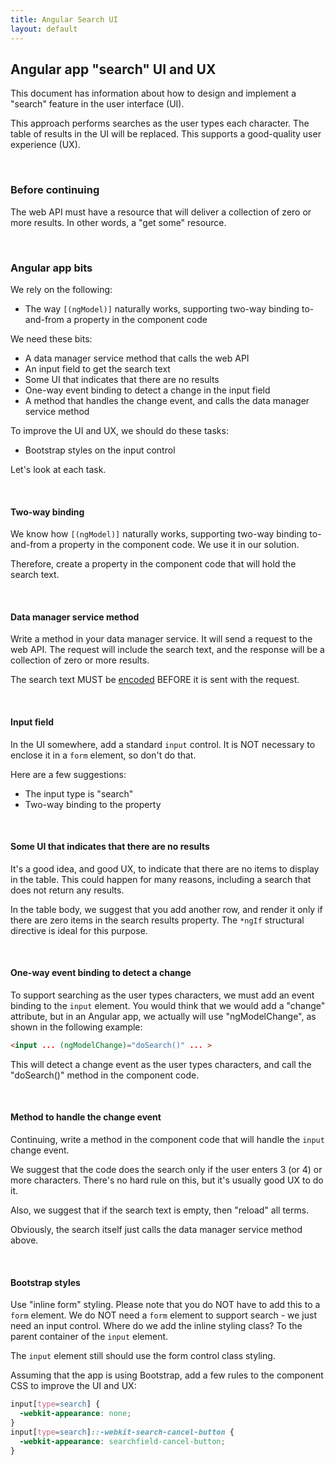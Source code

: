 ```yaml
---
title: Angular Search UI
layout: default
---
```


## Angular app "search" UI and UX

This document has information about how to design and implement a "search" feature in the user interface (UI).

This approach performs searches as the user types each character. The table of results in the UI will be replaced. This supports a good-quality user experience (UX). 

<br>

### Before continuing

The web API must have a resource that will deliver a collection of zero or more results. In other words, a "get some" resource. 

<br>

### Angular app bits

We rely on the following:
* The way `[(ngModel)]` naturally works, supporting two-way binding to-and-from a property in the component code 

We need these bits:
* A data manager service method that calls the web API 
* An input field to get the search text 
* Some UI that indicates that there are no results
* One-way event binding to detect a change in the input field
* A method that handles the change event, and calls the data manager service method

To improve the UI and UX, we should do these tasks: 
* Bootstrap styles on the input control 

Let's look at each task.

<br>

#### Two-way binding

We know how `[(ngModel)]` naturally works, supporting two-way binding to-and-from a property in the component code. We use it in our solution. 

Therefore, create a property in the component code that will hold the search text. 

<br>

#### Data manager service method

Write a method in your data manager service. It will send a request to the web API. The request will include the search text, and the response will be a collection of zero or more results. 

The search text MUST be [encoded](https://developer.mozilla.org/en-US/docs/Web/JavaScript/Reference/Global_Objects/encodeURIComponent) BEFORE it is sent with the request. 

<br>

#### Input field

In the UI somewhere, add a standard `input` control. It is NOT necessary to enclose it in a `form` element, so don't do that. 

Here are a few suggestions:
* The input type is "search" 
* Two-way binding to the property

<br>

#### Some UI that indicates that there are no results

It's a good idea, and good UX, to indicate that there are no items to display in the table. This could happen for many reasons, including a search that does not return any results. 

In the table body, we suggest that you add another row, and render it only if there are zero items in the search results property. The `*ngIf` structural directive is ideal for this purpose. 

<br>

#### One-way event binding to detect a change

To support searching as the user types characters, we must add an event binding to the `input` element. You would think that we would add a "change" attribute, but in an Angular app, we actually will use "ngModelChange", as shown in the following example:

```html
<input ... (ngModelChange)="doSearch()" ... >
```

This will detect a change event as the user types characters, and call the "doSearch()" method in the component code. 

<br>

#### Method to handle the change event

Continuing, write a method in the component code that will handle the `input` change event. 

We suggest that the code does the search only if the user enters 3 (or 4) or more characters. There's no hard rule on this, but it's usually good UX to do it. 

Also, we suggest that if the search text is empty, then "reload" all terms. 

Obviously, the search itself just calls the data manager service method above. 

<br>

#### Bootstrap styles

Use "inline form" styling. Please note that you do NOT have to add this to a `form` element. We do NOT need a `form` element to support search - we just need an input control. Where do we add the inline styling class? To the parent container of the `input` element. 

The `input` element still should use the form control class styling. 

Assuming that the app is using Bootstrap, add a few rules to the component CSS to improve the UI and UX:
```css
input[type=search] {
  -webkit-appearance: none;
}
input[type=search]::-webkit-search-cancel-button {
  -webkit-appearance: searchfield-cancel-button;
}
```

<br>
